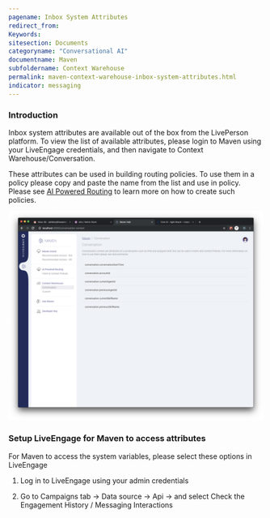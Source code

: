 ```yaml
---
pagename: Inbox System Attributes
redirect_from:
Keywords:
sitesection: Documents
categoryname: "Conversational AI"
documentname: Maven
subfoldername: Context Warehouse
permalink: maven-context-warehouse-inbox-system-attributes.html
indicator: messaging
---
```


### Introduction

Inbox system attributes are available out of the box from the LivePerson platform. To view the list of available attributes, please login to Maven using your LiveEngage credentials, and then navigate to Context Warehouse/Conversation. 

These attributes can be used in building routing policies. To use them in a policy please copy and paste the name from the list and use in policy. Please see [AI Powered Routing](maven-ai-powered-routing-overview.html) to learn more on how to create such policies.

<img class="fancyimage" width="750" src="img/maven/image_35.png">

### Setup LiveEngage for Maven to access attributes

For Maven to access the system variables, please select these options in LiveEngage

1. Log in to LiveEngage using your admin credentials

2. Go to Campaigns tab -> Data source -> Api -> and select Check the Engagement History / Messaging Interactions

